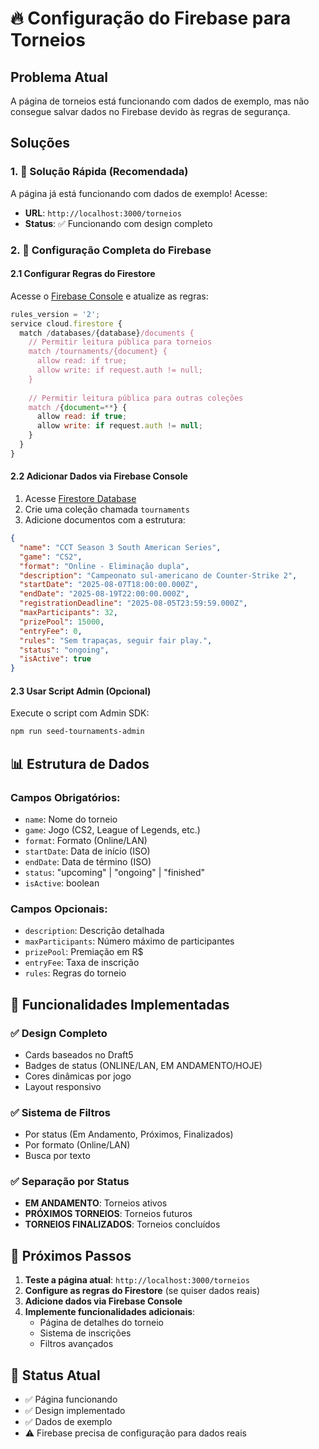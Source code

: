 # 🔥 Configuração do Firebase para Torneios

## Problema Atual
A página de torneios está funcionando com dados de exemplo, mas não consegue salvar dados no Firebase devido às regras de segurança.

## Soluções

### 1. 🚀 Solução Rápida (Recomendada)
A página já está funcionando com dados de exemplo! Acesse:
- **URL**: `http://localhost:3000/torneios`
- **Status**: ✅ Funcionando com design completo

### 2. 🔧 Configuração Completa do Firebase

#### 2.1 Configurar Regras do Firestore
Acesse o [Firebase Console](https://console.firebase.google.com/project/dashboard-f0217/firestore/rules) e atualize as regras:

```javascript
rules_version = '2';
service cloud.firestore {
  match /databases/{database}/documents {
    // Permitir leitura pública para torneios
    match /tournaments/{document} {
      allow read: if true;
      allow write: if request.auth != null;
    }
    
    // Permitir leitura pública para outras coleções
    match /{document=**} {
      allow read: if true;
      allow write: if request.auth != null;
    }
  }
}
```

#### 2.2 Adicionar Dados via Firebase Console
1. Acesse [Firestore Database](https://console.firebase.google.com/project/dashboard-f0217/firestore/data)
2. Crie uma coleção chamada `tournaments`
3. Adicione documentos com a estrutura:

```json
{
  "name": "CCT Season 3 South American Series",
  "game": "CS2",
  "format": "Online - Eliminação dupla",
  "description": "Campeonato sul-americano de Counter-Strike 2",
  "startDate": "2025-08-07T18:00:00.000Z",
  "endDate": "2025-08-19T22:00:00.000Z",
  "registrationDeadline": "2025-08-05T23:59:59.000Z",
  "maxParticipants": 32,
  "prizePool": 15000,
  "entryFee": 0,
  "rules": "Sem trapaças, seguir fair play.",
  "status": "ongoing",
  "isActive": true
}
```

#### 2.3 Usar Script Admin (Opcional)
Execute o script com Admin SDK:
```bash
npm run seed-tournaments-admin
```

## 📊 Estrutura de Dados

### Campos Obrigatórios:
- `name`: Nome do torneio
- `game`: Jogo (CS2, League of Legends, etc.)
- `format`: Formato (Online/LAN)
- `startDate`: Data de início (ISO)
- `endDate`: Data de término (ISO)
- `status`: "upcoming" | "ongoing" | "finished"
- `isActive`: boolean

### Campos Opcionais:
- `description`: Descrição detalhada
- `maxParticipants`: Número máximo de participantes
- `prizePool`: Premiação em R$
- `entryFee`: Taxa de inscrição
- `rules`: Regras do torneio

## 🎨 Funcionalidades Implementadas

### ✅ Design Completo
- Cards baseados no Draft5
- Badges de status (ONLINE/LAN, EM ANDAMENTO/HOJE)
- Cores dinâmicas por jogo
- Layout responsivo

### ✅ Sistema de Filtros
- Por status (Em Andamento, Próximos, Finalizados)
- Por formato (Online/LAN)
- Busca por texto

### ✅ Separação por Status
- **EM ANDAMENTO**: Torneios ativos
- **PRÓXIMOS TORNEIOS**: Torneios futuros
- **TORNEIOS FINALIZADOS**: Torneios concluídos

## 🚀 Próximos Passos

1. **Teste a página atual**: `http://localhost:3000/torneios`
2. **Configure as regras do Firestore** (se quiser dados reais)
3. **Adicione dados via Firebase Console**
4. **Implemente funcionalidades adicionais**:
   - Página de detalhes do torneio
   - Sistema de inscrições
   - Filtros avançados

## 📱 Status Atual
- ✅ Página funcionando
- ✅ Design implementado
- ✅ Dados de exemplo
- ⚠️ Firebase precisa de configuração para dados reais
